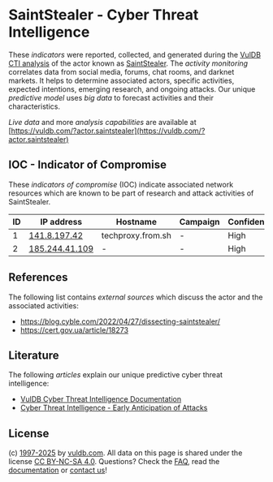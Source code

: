# SaintStealer - Cyber Threat Intelligence

These _indicators_ were reported, collected, and generated during the [VulDB CTI analysis](https://vuldb.com/?kb.cti) of the actor known as [SaintStealer](https://vuldb.com/?actor.saintstealer). The _activity monitoring_ correlates data from social media, forums, chat rooms, and darknet markets. It helps to determine associated actors, specific activities, expected intentions, emerging research, and ongoing attacks. Our unique _predictive model_ uses _big data_ to forecast activities and their characteristics.

_Live data_ and more _analysis capabilities_ are available at [https://vuldb.com/?actor.saintstealer](https://vuldb.com/?actor.saintstealer)

## IOC - Indicator of Compromise

These _indicators of compromise_ (IOC) indicate associated network resources which are known to be part of research and attack activities of SaintStealer.

ID | IP address | Hostname | Campaign | Confidence
-- | ---------- | -------- | -------- | ----------
1 | [141.8.197.42](https://vuldb.com/?ip.141.8.197.42) | techproxy.from.sh | - | High
2 | [185.244.41.109](https://vuldb.com/?ip.185.244.41.109) | - | - | High

## References

The following list contains _external sources_ which discuss the actor and the associated activities:

* https://blog.cyble.com/2022/04/27/dissecting-saintstealer/
* https://cert.gov.ua/article/18273

## Literature

The following _articles_ explain our unique predictive cyber threat intelligence:

* [VulDB Cyber Threat Intelligence Documentation](https://vuldb.com/?kb.cti)
* [Cyber Threat Intelligence - Early Anticipation of Attacks](https://www.scip.ch/en/?labs.20201022)

## License

(c) [1997-2025](https://vuldb.com/?kb.changelog) by [vuldb.com](https://vuldb.com/?kb.about). All data on this page is shared under the license [CC BY-NC-SA 4.0](https://creativecommons.org/licenses/by-nc-sa/4.0/). Questions? Check the [FAQ](https://vuldb.com/?kb.faq), read the [documentation](https://vuldb.com/?kb) or [contact us](https://vuldb.com/?contact)!
